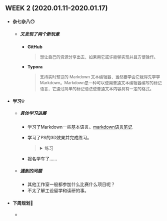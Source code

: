 WEEK 2 (2020.01.11-2020.01.17)
-----------------------------

- #### 杂七杂八😶

  - ##### 又发现了两个新玩意

    - __GitHub__

      > <font size=2>想让自己的资源分享出去，如果用它或许能够实现并且方便操作。</font>

    - __Typora__

      > <font size=2>支持实时预览的 Markdown 文本编辑器，当然要学会它我得先学学Markdown。Markdown是一种可以使用普通文本编辑器编写的标记语言，它通过简单的标记语法使普通文本内容具有一定的格式。</font>



- #### 学习💡

  - ##### 具体学习进展

    - 学习了Markdown一些基本语言。[markdown语言笔记](https://github.com/windkaku/Bin/blob/master/markdown%E8%AF%AD%E8%A8%80%E7%AC%94%E8%AE%B0.md)

    - 学习了PS的3D效果并完成练习。

      > <details><summary>练习</summary></p><p align="center"></p><img src="https://raw.githubusercontent.com/windkaku/Bin/master/Weekly%20Report/img/PS%E7%BB%83%E4%B9%A01.jpg" alt="PS练习1" width="600"/></p></detalis>
  
    - 报名学车了……
    
  - ##### 遇到的问题
  
    - 其他工作室一般都参加什么比赛什么项目呢？
    - 不太了解工设留学和读研的事。



- #### 下周规划👻

  - 
